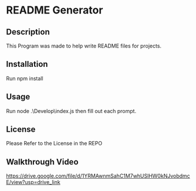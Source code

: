 # README Generator

## Description

This Program was made to help write README files for projects.

## Installation

Run npm install

## Usage

Run node .\Develop\index.js then fill out each prompt.

## License

Please Refer to the License in the REPO

## Walkthrough Video
https://drive.google.com/file/d/1YRMAwnmSahC1M7whUSlHW0kNJvobdmcE/view?usp=drive_link 
